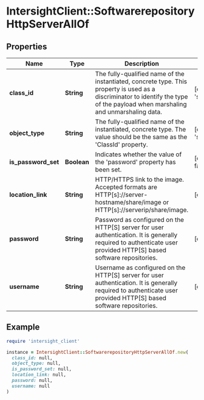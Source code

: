 # IntersightClient::SoftwarerepositoryHttpServerAllOf

## Properties

| Name | Type | Description | Notes |
| ---- | ---- | ----------- | ----- |
| **class_id** | **String** | The fully-qualified name of the instantiated, concrete type. This property is used as a discriminator to identify the type of the payload when marshaling and unmarshaling data. | [default to &#39;softwarerepository.HttpServer&#39;] |
| **object_type** | **String** | The fully-qualified name of the instantiated, concrete type. The value should be the same as the &#39;ClassId&#39; property. | [default to &#39;softwarerepository.HttpServer&#39;] |
| **is_password_set** | **Boolean** | Indicates whether the value of the &#39;password&#39; property has been set. | [optional][readonly][default to false] |
| **location_link** | **String** | HTTP/HTTPS link to the image. Accepted formats are HTTP[s]://server-hostname/share/image or HTTP[s]://serverip/share/image. | [optional] |
| **password** | **String** | Password as configured on the HTTP[S] server for user authentication. It is generally required to authenticate user provided HTTP[S] based software repositories. | [optional] |
| **username** | **String** | Username as configured on the HTTP[S] server for user authentication. It is generally required to authenticate user provided HTTP[S] based software repositories. | [optional] |

## Example

```ruby
require 'intersight_client'

instance = IntersightClient::SoftwarerepositoryHttpServerAllOf.new(
  class_id: null,
  object_type: null,
  is_password_set: null,
  location_link: null,
  password: null,
  username: null
)
```

